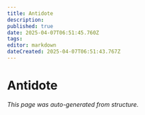 ```yaml
---
title: Antidote
description: 
published: true
date: 2025-04-07T06:51:45.760Z
tags: 
editor: markdown
dateCreated: 2025-04-07T06:51:43.767Z
---
```


# Antidote

*This page was auto-generated from structure.*
